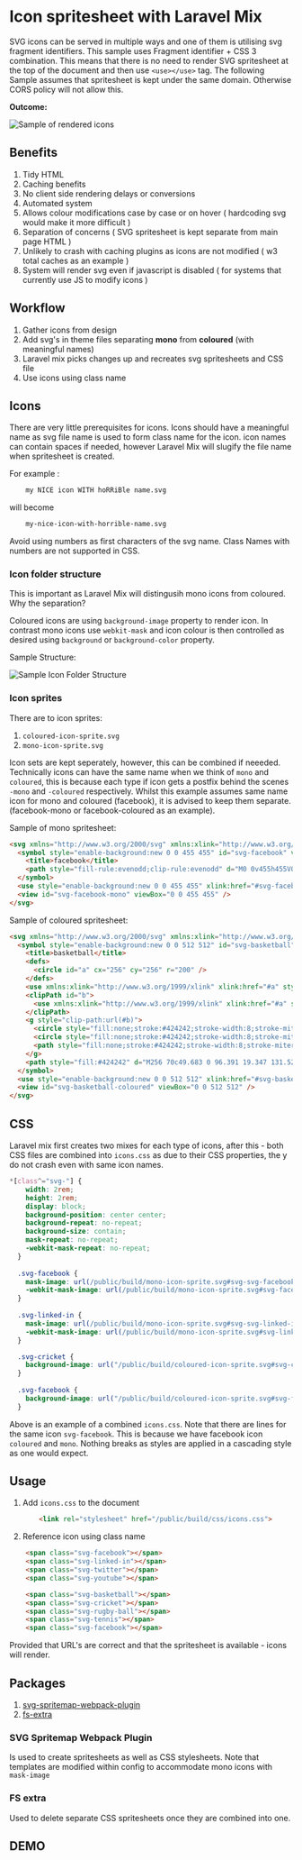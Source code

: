 # Icon spritesheet with Laravel Mix

SVG icons can be served in multiple ways and one of them is utilising svg fragment identifiers. This sample uses Fragment identifier + CSS 3 combination. This means that there is no need to render SVG spritesheet at the top of the document and then use `<use></use>` tag. The following Sample assumes that spritesheet is kept under the same domain. Otherwise CORS policy will not allow this.

**Outcome:**

![Sample of rendered icons](docs/sample-of-rendered-icons.png "Sample of rendered icons")

## Benefits
1. Tidy HTML
2. Caching benefits
3. No client side rendering delays or conversions
4. Automated system
5. Allows colour modifications case by case or on hover ( hardcoding svg would make it more difficult )
6. Separation of concerns ( SVG spritesheet is kept separate from main page HTML )
7. Unlikely to crash with caching plugins as icons are not modified ( w3 total caches as an example )
8. System will render svg even if javascript is disabled ( for systems that currently use JS to modify icons )

## Workflow
1. Gather icons from design
2. Add svg's in theme files separating **mono** from **coloured** (with meaningful names)
3. Laravel mix picks changes up and recreates svg spritesheets and CSS file
4. Use icons using class name


## Icons
There are very little prerequisites for icons. Icons should have a meaningful name as svg file name is used to form class name for the icon. icon names can contain spaces if needed, however Laravel Mix will slugify the file name when spritesheet is created.

For example :

```html
    my NICE icon WITH hoRRiBle name.svg
```

will become 

```html
    my-nice-icon-with-horrible-name.svg
```

Avoid using numbers as first characters of the svg name. Class Names with numbers are not supported in CSS.


### Icon folder structure
This is important as Laravel Mix will distingusih mono icons from coloured.
Why the separation?

Coloured icons are using `background-image` property to render icon. In contrast mono icons use `webkit-mask` and icon colour is then controlled as desired using `background` or `background-color` property.

Sample Structure:

![Sample Icon Folder Structure](docs/folder-structure.png "Sample Icon Folder Structure")


### Icon sprites
There are to icon sprites:
1. `coloured-icon-sprite.svg`
2. `mono-icon-sprite.svg`

Icon sets are kept seperately, however, this can be combined if neeeded. Technically icons can have the same name when we think of `mono` and `coloured`, this is because each type if icon gets a postfix behind the scenes `-mono` and `-coloured` respectively. Whilst this example assumes same name icon for mono and coloured (facebook), it is advised to keep them separate. (facebook-mono or facebook-coloured as an example). 

Sample of mono spritesheet:

```html
<svg xmlns="http://www.w3.org/2000/svg" xmlns:xlink="http://www.w3.org/1999/xlink">
  <symbol style="enable-background:new 0 0 455 455" id="svg-facebook" viewBox="0 0 455 455">
    <title>facebook</title>
    <path style="fill-rule:evenodd;clip-rule:evenodd" d="M0 0v455h455V0H0zm301.004 125.217H265.44c-7.044 0-14.153 7.28-14.153 12.696v36.264h49.647c-1.999 27.807-6.103 53.235-6.103 53.235h-43.798V385h-65.266V227.395h-31.771v-53.029h31.771V131.01c0-7.928-1.606-61.009 66.872-61.009h48.366v55.216z" />
  </symbol>
  <use style="enable-background:new 0 0 455 455" xlink:href="#svg-facebook" width="455" height="455" />
  <view id="svg-facebook-mono" viewBox="0 0 455 455" />
</svg>
```

Sample of coloured spritesheet:

```html
<svg xmlns="http://www.w3.org/2000/svg" xmlns:xlink="http://www.w3.org/1999/xlink">
  <symbol style="enable-background:new 0 0 512 512" id="svg-basketball" viewBox="0 0 512 512">
    <title>basketball</title>
    <defs>
      <circle id="a" cx="256" cy="256" r="200" />
    </defs>
    <use xmlns:xlink="http://www.w3.org/1999/xlink" xlink:href="#a" style="overflow:visible;fill:#ff6d00" />
    <clipPath id="b">
      <use xmlns:xlink="http://www.w3.org/1999/xlink" xlink:href="#a" style="overflow:visible" />
    </clipPath>
    <g style="clip-path:url(#b)">
      <circle style="fill:none;stroke:#424242;stroke-width:8;stroke-miterlimit:10" cx="427.409" cy="256" r="132.087" />
      <circle style="fill:none;stroke:#424242;stroke-width:8;stroke-miterlimit:10" cx="85.409" cy="256" r="132.087" />
      <path style="fill:none;stroke:#424242;stroke-width:8;stroke-miterlimit:10" d="M256 61v390M64 256h385" />
    </g>
    <path style="fill:#424242" d="M256 70c49.683 0 96.391 19.347 131.522 54.478S442 206.317 442 256s-19.347 96.391-54.478 131.522S305.683 442 256 442s-96.391-19.347-131.522-54.478S70 305.683 70 256s19.347-96.391 54.478-131.522S206.317 70 256 70m0-14C145.543 56 56 145.543 56 256s89.543 200 200 200 200-89.543 200-200S366.457 56 256 56z" />
  </symbol>
  <use style="enable-background:new 0 0 512 512" xlink:href="#svg-basketball" width="512" height="512" />
  <view id="svg-basketball-coloured" viewBox="0 0 512 512" />
</svg>
```

## CSS

Laravel mix first creates two mixes for each type of icons, after this - both CSS files are combined into `icons.css` as due to their CSS properties, the y do not crash even with same icon names.

```css
*[class^="svg-"] {
    width: 2rem;
    height: 2rem;
    display: block;
    background-position: center center;
    background-repeat: no-repeat;
    background-size: contain;
    mask-repeat: no-repeat;
    -webkit-mask-repeat: no-repeat;
  }
  
  .svg-facebook {
    mask-image: url(/public/build/mono-icon-sprite.svg#svg-svg-facebook-mono);
    -webkit-mask-image: url(/public/build/mono-icon-sprite.svg#svg-facebook-mono);
  }
  
  .svg-linked-in {
    mask-image: url(/public/build/mono-icon-sprite.svg#svg-svg-linked-in-mono);
    -webkit-mask-image: url(/public/build/mono-icon-sprite.svg#svg-linked-in-mono);
  }

  .svg-cricket {
    background-image: url("/public/build/coloured-icon-sprite.svg#svg-cricket-coloured");
  }
  
  .svg-facebook {
    background-image: url("/public/build/coloured-icon-sprite.svg#svg-facebook-coloured");
  }
  ```

  Above is an example of a combined `icons.css`. Note that there are lines for the same icon `svg-facebook`. This is because we have facebook icon `coloured` and `mono`. Nothing breaks as styles are applied in a cascading style as one would expect.

## Usage

1. Add `icons.css` to the document
   
   ```html
       <link rel="stylesheet" href="/public/build/css/icons.css">
    ```

2. Reference icon using class name

```html
    <span class="svg-facebook"></span>
    <span class="svg-linked-in"></span>
    <span class="svg-twitter"></span>
    <span class="svg-youtube"></span>

    <span class="svg-basketball"></span>
    <span class="svg-cricket"></span>
    <span class="svg-rugby-ball"></span>
    <span class="svg-tennis"></span>
    <span class="svg-facebook"></span> 
```

Provided that URL's are correct and that the spritesheet is available - icons will render.

## Packages

1. [svg-spritemap-webpack-plugin](https://www.npmjs.com/package/svg-spritemap-webpack-plugin)
2. [fs-extra](https://www.npmjs.com/package/fs-extra)


### SVG Spritemap Webpack Plugin
Is used to create spritesheets as well as CSS stylesheets. Note that templates are modified within config to accommodate mono icons with `mask-image`

### FS extra
Used to delete separate CSS spritesheets once they are combined into one.


## DEMO